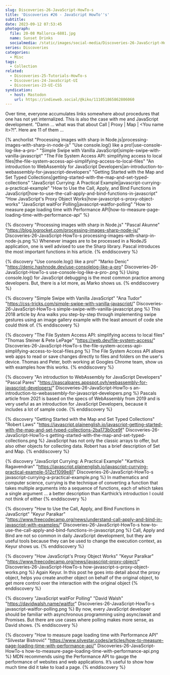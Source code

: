 ```yaml
---
slug: Discoveries-26-JavaScript-HowTo-s
title: 'Discoveries #26 - JavaScript HowTo''s'
subtitle:
date: 2023-09-12 07:53:45
photograph:
  file: 20-08 Mallorca-6881.jpg
  name: Sunset Drinks
  socialmedia: /static/images/social-media/Discoveries-26-JavaScript-HowTo-s.png
series: Discoveries
categories:
  - Misc
tags:
  - Collection
related:
  - Discoveries-25-Tutorials-HowTo-s
  - Discoveries-24-JavaScript-UI
  - Discoveries-23-UI-CSS
syndication:
  - host: Mastodon
    url: https://indieweb.social/@kiko/111051865862806060
---
```


Over time, everyone accumulates links somewhere about procedures that one has not yet internalized. This is also the case with me and JavaScript development. "Damn ... what was that about Call | Proxy | Map | &lt;You name it&gt;?!". Here are 11 of them ...

{% anchorlist 
  "Processing images with sharp in Node.js|processing-images-with-sharp-in-node-js"
  "Use console.log() like a pro!|use-console-log-like-a-pro-"
  "Simple Swipe with Vanilla JavaScript|simple-swipe-with-vanilla-javascript"
  "The File System Access API: simplifying access to local files|the-file-system-access-api-simplifying-access-to-local-files"
  "An introduction to WebAssembly for JavaScript Developers|an-introduction-to-webassembly-for-javascript-developers"
  "Getting Started with the Map and Set Typed Collections|getting-started-with-the-map-and-set-typed-collections"
  "JavaScript Currying: A Practical Example|javascript-currying-a-practical-example"
  "How to Use the Call, Apply, and Bind Functions in JavaScript|how-to-use-the-call-apply-and-bind-functions-in-javascript"
  "How JavaScript's Proxy Object Works|how-javascript-s-proxy-object-works"
  "JavaScript waitFor Polling|javascript-waitfor-polling"
  "How to measure page loading time with Performance API|how-to-measure-page-loading-time-with-performance-api"
%}

<!-- more -->

{% discovery "Processing images with sharp in Node.js" "Pascal Akunne" "https://blog.logrocket.com/processing-images-sharp-node-js/" Discoveries-26-JavaScript-HowTo-s processing-images-with-sharp-in-node-js.png %}
Whenever images are to be processed in a NodeJS application, one is well advised to use the Sharp library. Pascal introduces the most important functions in his article.
{% enddiscovery %}

{% discovery "Use console.log() like a pro!" "Marko Denic" "https://denic.hashnode.dev/use-consolelog-like-a-pro" Discoveries-26-JavaScript-HowTo-s use-console-log-like-a-pro-.png %}
Using console.log() for JavaScript debugging is the most common practice among developers. But, there is a lot more, as Marko shows us.
{% enddiscovery %}

{% discovery "Simple Swipe with Vanilla JavaScript" "Ana Tudor" "https://css-tricks.com/simple-swipe-with-vanilla-javascript/" Discoveries-26-JavaScript-HowTo-s simple-swipe-with-vanilla-javascript.png %}
This 2018 article by Ana walks you step-by-step through implementing swipe gestures using an image gallery example with the least amount of code she could think of.
{% enddiscovery %}

{% discovery "The File System Access API: simplifying access to local files" "Thomas Steiner & Pete LePage" "https://web.dev/file-system-access/" Discoveries-26-JavaScript-HowTo-s the-file-system-access-api-simplifying-access-to-local-files.png %}
The File System Access API allows web apps to read or save changes directly to files and folders on the user&#39;s device. Thomas and Peter, both working at Googles Chrome team, show us with examples how this works.
{% enddiscovery %}

{% discovery "An introduction to WebAssembly for JavaScript Developers" "Pascal Pares" "https://pascalpares.appspot.ovh/webassembly-for-javascript-developers/" Discoveries-26-JavaScript-HowTo-s an-introduction-to-webassembly-for-javascript-developers.png %}
Pascals article from 2021 is based on the specs of WebAssembly from 2019 and is very useful as an introduction for JavaScript Developers, because it includes a lot of sample code.
{% enddiscovery %}

{% discovery "Getting Started with the Map and Set Typed Collections" "Robert Laws" "https://javascript.plainenglish.io/javascript-getting-started-with-the-map-and-set-typed-collections-2ba173b0ce9f" Discoveries-26-JavaScript-HowTo-s getting-started-with-the-map-and-set-typed-collections.png %}
JavaScript has not only the classic arrays to offer, but also other objects for collecting data. Robert has a brief description of Set and Map.
{% enddiscovery %}

{% discovery "JavaScript Currying: A Practical Example" "Karthick Ragavendran" "https://javascript.plainenglish.io/javascript-currying-practical-example-512cf1099e81" Discoveries-26-JavaScript-HowTo-s javascript-currying-a-practical-example.png %}
In mathematics and computer science, currying is the technique of converting a function that takes multiple arguments into a sequence of functions, each of which takes a single argument ... a better description than Karthick’s introduction I could not think of either
{% enddiscovery %}

{% discovery "How to Use the Call, Apply, and Bind Functions in JavaScript" "Keyur Paralkar" "https://www.freecodecamp.org/news/understand-call-apply-and-bind-in-javascript-with-examples/" Discoveries-26-JavaScript-HowTo-s how-to-use-the-call-apply-and-bind-functions-in-javascript.png %}
Call, Apply and Bind are not so common in daily JavaScript development, but they are useful tools because they can be used to change the execution context, as Keyur shows us.
{% enddiscovery %}

{% discovery "How JavaScript's Proxy Object Works" "Keyur Paralkar" "https://www.freecodecamp.org/news/javascript-proxy-object/" Discoveries-26-JavaScript-HowTo-s how-javascript-s-proxy-object-works.png %}
Again Keyur. In this post he goes into detail about the proxy object, helps you create another object on behalf of the original object, to get more control over the interaction with the original object
{% enddiscovery %}

{% discovery "JavaScript waitFor Polling" "David Walsh" "https://davidwalsh.name/waitfor" Discoveries-26-JavaScript-HowTo-s javascript-waitfor-polling.png %}
By now, every JavaScript developer should be familiar with asynchronous programming using async/await and Promises. But there are use cases where polling makes more sense, as David shows.
{% enddiscovery %}

{% discovery "How to measure page loading time with Performance API" "Silvestar Bistrović" "https://www.silvestar.codes/articles/how-to-measure-page-loading-time-with-performance-api/" Discoveries-26-JavaScript-HowTo-s how-to-measure-page-loading-time-with-performance-api.png %}
MDN recommends using the Performance API to gauge the performance of websites and web applications. It’s useful to show how much time did it take to load a page.
{% enddiscovery %}

